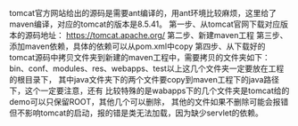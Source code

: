 tomcat官方网站给出的源码是需要ant编译的，用ant环境比较麻烦，这里给了maven编译，对应的tomcat的版本是8.5.41。
第一步、从tomcat官网下载对应版本的源码地址：
https://tomcat.apache.org/
第二步、新建maven工程
第三步、添加maven依赖，具体的依赖可以从pom.xml中copy
第四步、从下载好的tomcat源码中拷贝文件夹到新建的maven工程中，需要拷贝的文件夹如下：
bin、conf、modules、res、webapps、test以上这几个文件夹一定要放在工程的根目录下，
其中java文件夹下的两个文件要copy到maven工程下的java路径下，这个一定要注意，还有
比较特殊的是wabapps下的几个文件夹是tomcat给的demo可以只保留ROOT，其他几个可以删除，
其他的文件如果不删除可能会报错但不影响tomcat的启动，报的错是类无法加载，因为缺少servlet的依赖。
